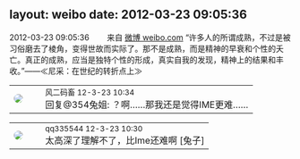 layout: weibo
date: 2012-03-23 09:05:36
---
<meta name="referrer" content="no-referrer" />

2012-03-23 09:05:36  &nbsp;&nbsp;&nbsp;&nbsp;&nbsp;&nbsp; 来自 <a href="http://weibo.com/" rel="nofollow">微博 weibo.com</a>
“许多人的所谓成熟，不过是被习俗磨去了棱角，变得世故而实际了。那不是成熟，而是精神的早衰和个性的夭亡。真正的成熟，应当是独特个性的形成，真实自我的发现，精神上的结果和丰收。”——≪尼采：在世纪的转折点上≫ ​​​

<table style="width: 100%;">
  <tr>
    <td style="width: 40px;"><img style="border-radius:50%" src="https://tva3.sinaimg.cn/crop.0.0.639.639.50/6d2a6003jw8f3idy69w2gj20hs0hrt9g.jpg?KID=imgbed,tva&Expires=1624466447&ssig=ZHFyjkML05"></td>
    <td colspan="2"><small>风二码畜 12-3-23 10:34</small><br/>回复@354兔姐: ？啊……那我还是觉得IME更难……</td>
  </tr>
</table>

<table style="width: 100%;">
  <tr>
    <td style="width: 40px;"><img style="border-radius:50%" src="https://tva4.sinaimg.cn/crop.0.0.180.180.50/7d25944djw1e8qgp5bmzyj2050050aa8.jpg?KID=imgbed,tva&Expires=1624466447&ssig=36qlv5k10a"></td>
    <td colspan="2"><small>qq335544 12-3-23 10:30</small><br/>太高深了理解不了，比Ime还难啊 [兔子]</td>
  </tr>
</table>
